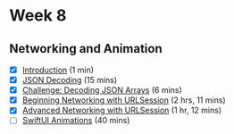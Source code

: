 # Week 8

## Networking and Animation 

- [x]  [Introduction](https://www.raywenderlich.com/28868069-saving-data-in-ios/lessons/10) (1 min)
- [x]  [JSON Decoding](https://www.raywenderlich.com/28868069-saving-data-in-ios/lessons/11) (15 mins) 
- [x]  [Challenge: Decoding JSON Arrays](https://www.raywenderlich.com/28868069-saving-data-in-ios/lessons/12) (6 mins)
- [x]  [Beginning Networking with URLSession](https://www.raywenderlich.com/28450876-beginning-networking-with-urlsession) (2 hrs, 11 mins)
- [x]  [Advanced Networking with URLSession](https://www.raywenderlich.com/32317111-advanced-networking-with-urlsession) (1 hr, 12 mins)
- [ ]  [SwiftUI Animations](https://www.raywenderlich.com/31295564-swiftui-animation) (40 mins)